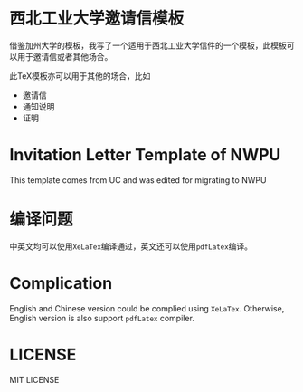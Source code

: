 # 西北工业大学邀请信模板

借鉴加州大学的模板，我写了一个适用于西北工业大学信件的一个模板，此模板可以用于邀请信或者其他场合。

此TeX模板亦可以用于其他的场合，比如

+ 邀请信
+ 通知说明
+ 证明

# Invitation Letter Template of NWPU

This template comes from UC and was edited for migrating to NWPU

# 编译问题

中英文均可以使用`XeLaTex`编译通过，英文还可以使用`pdfLatex`编译。

# Complication

English and Chinese version could be complied using `XeLaTex`. Otherwise, English version is also support `pdfLatex` compiler.

# LICENSE

MIT LICENSE
